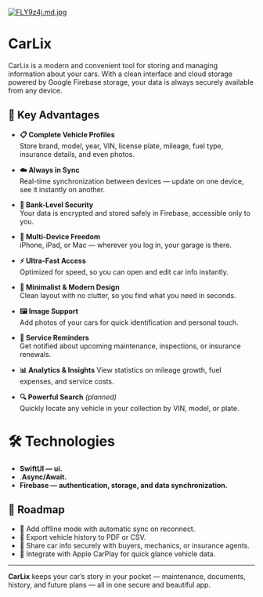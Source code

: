 [![FLY9z4j.md.jpg](https://iili.io/FLY9z4j.md.jpg)](https://freeimage.host/i/FLY9z4j)

# CarLix  

CarLix is a modern and convenient tool for storing and managing information about your cars.
With a clean interface and cloud storage powered by Google Firebase storage, your data is always securely available from any device.

## 🔹 Key Advantages  

- **📋 Complete Vehicle Profiles**  
  Store brand, model, year, VIN, license plate, mileage, fuel type, insurance details, and even photos.  

- **☁️ Always in Sync**  
  Real-time synchronization between devices — update on one device, see it instantly on another.  

- **🔐 Bank-Level Security**  
  Your data is encrypted and stored safely in Firebase, accessible only to you.  

- **📱 Multi-Device Freedom**  
  iPhone, iPad, or Mac — wherever you log in, your garage is there.  

- **⚡ Ultra-Fast Access**  
  Optimized for speed, so you can open and edit car info instantly.  

- **🎨 Minimalist & Modern Design**  
  Clean layout with no clutter, so you find what you need in seconds.  

- **🖼️ Image Support**  
  Add photos of your cars for quick identification and personal touch.
  
- **🔄 Service Reminders**  
  Get notified about upcoming maintenance, inspections, or insurance renewals.

- **📊 Analytics & Insights**
  View statistics on mileage growth, fuel expenses, and service costs.
  
- **🔍 Powerful Search** *(planned)*  
Quickly locate any vehicle in your collection by VIN, model, or plate.  

# 🛠️ Technologies
- **SwiftUI — ui.**
- .**Async/Await.**
- **Firebase — authentication, storage, and data synchronization.**

## 🚀 Roadmap  

- 📌 Add offline mode with automatic sync on reconnect.  
- 📌 Export vehicle history to PDF or CSV.  
- 📌 Share car info securely with buyers, mechanics, or insurance agents.  
- 📌 Integrate with Apple CarPlay for quick glance vehicle data.  

---

**CarLix** keeps your car’s story in your pocket — maintenance, documents, history, and future plans — all in one secure and beautiful app.  
